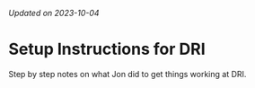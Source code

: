 _Updated on 2023-10-04_

# Setup Instructions for DRI

Step by step notes on what Jon did to get things working at DRI.

